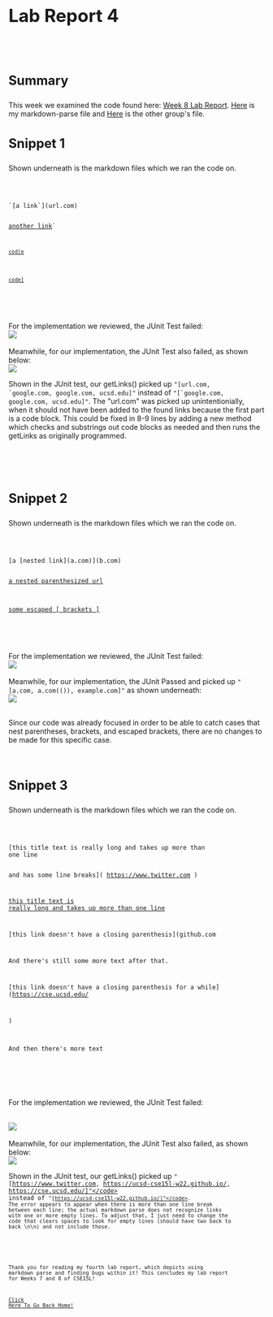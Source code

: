 <h1 style="font-size:35px;">Lab Report 4</h1>
<br>
<br>

<h3 style="font-size:25px;">Summary</h3>
This week we examined the code found here: <a href="https://ucsd-cse15l-w22.github.io/week/week8/">Week 8 Lab Report</a>.
<a href="https://github.com/LastEternity/markdown-parse">Here</a> is my markdown-parse file and <a href="https://github.com/P2fryang/markdown-parse">Here</a> is the
other group's file.


<br>

<h3 style="font-size:25px;">Snippet 1</h3>

Shown underneath is the markdown files which we ran the code on.
<br>

<br>
<pre>
<code>
`[a link`](url.com)

[another link](`google.com)`

[`cod[e`](google.com)

[`code]`](ucsd.edu)
</code>
</pre>
<br>

<br>
For the implementation we reviewed, the JUnit Test failed:

<br>
<img src="SnippetOneOtherGroup.png">
<br>

<br>
Meanwhile, for our implementation, the JUnit Test also failed, as shown below:

<br>
<img src="SnippetOneOurGroupActual.png">
<br>

Shown in the JUnit test, our getLinks() picked up <code>"[url.com, \`google.com, google.com, ucsd.edu]"</code> instead of <code>"[\`google.com, google.com, ucsd.edu]"</code>. The "url.com" was picked up unintentionially, when it should not have been added to the found links because the first part is a code block. This could be fixed in 8-9 lines by adding a new method which checks and substrings out code blocks as needed and then runs the getLinks as originally programmed.

<br>
<br>
<br>

<h3 style="font-size:25px;">Snippet 2</h3>

Shown underneath is the markdown files which we ran the code on.
<br>

<br>
<pre>
<code>
[a [nested link](a.com)](b.com)

[a nested parenthesized url](a.com(()))

[some escaped \[ brackets \]](example.com)
</code>
</pre>
<br>

<br>
For the implementation we reviewed, the JUnit Test failed:

<br>
<img src="SnippetTwoOtherGroup.png">
<br>

<br>
Meanwhile, for our implementation, the JUnit Passed and picked up <code>"[a.com, a.com(()), example.com]"</code> as shown underneath:

<br>
<img src="SnippetThreeOurGroupActual.png">
<br>

<br>

Since our code was already focused in order to be able to catch cases that nest parentheses, brackets, and escaped brackets, there are no changes to be made for this specific case.


<br>

<h3 style="font-size:25px;">Snippet 3</h3>

Shown underneath is the markdown files which we ran the code on.
<br>

<br>
<pre>
<code>
[this title text is really long and takes up more than 
one line

and has some line breaks](
    https://www.twitter.com
)

[this title text is really long and takes up more than 
one line](
    https://ucsd-cse15l-w22.github.io/
)


[this link doesn't have a closing parenthesis](github.com

And there's still some more text after that.

[this link doesn't have a closing parenthesis for a while](https://cse.ucsd.edu/



)

And then there's more text
</code>
</pre>
<br>

<br>

For the implementation we reviewed, the JUnit Test failed:

<br>
<img src="SnippetThreeOtherGroup.png">
<br>

<br>
Meanwhile, for our implementation, the JUnit Test also failed, as shown below:

<br>
<img src="SnippetThreeOurGroupActual.png">
<br>

Shown in the JUnit test, our getLinks() picked up <code>"[https://www.twitter.com, https://ucsd-cse15l-w22.github.io/, https://cse.ucsd.edu/]"</code> instead of <code>"[https://ucsd-cse15l-w22.github.io/]"</code>. The error appears to appear when there is more than one line break between each line; the actual markdown parse does not recognize links with one or more empty lines. To adjust that, I just need to change the code that clears spaces to look for empty lines (should have two back to back \n\n) and not include those.

<br>

Thank you for reading my fourth lab report, which depicts using markdown parse and finding bugs within it! This concludes my lab report for Weeks 7 and 8 of CSE15L! 

<a href="https://lasteternity.github.io/cse15l-lab-reports/">Click Here To Go Back Home!</a>
